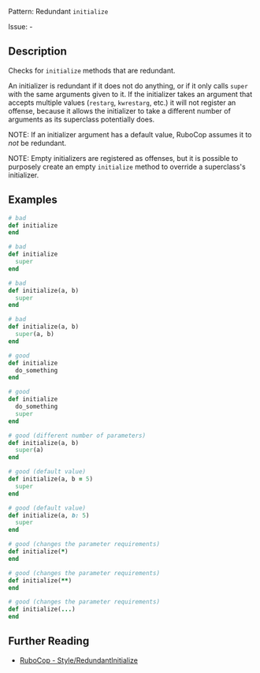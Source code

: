 Pattern: Redundant `initialize`

Issue: -

## Description

Checks for `initialize` methods that are redundant.

An initializer is redundant if it does not do anything, or if it only
calls `super` with the same arguments given to it. If the initializer takes
an argument that accepts multiple values (`restarg`, `kwrestarg`, etc.) it
will not register an offense, because it allows the initializer to take a different
number of arguments as its superclass potentially does.

NOTE: If an initializer argument has a default value, RuboCop assumes it
to *not* be redundant.

NOTE: Empty initializers are registered as offenses, but it is possible
to purposely create an empty `initialize` method to override a superclass's
initializer.

## Examples

```ruby
# bad
def initialize
end

# bad
def initialize
  super
end

# bad
def initialize(a, b)
  super
end

# bad
def initialize(a, b)
  super(a, b)
end

# good
def initialize
  do_something
end

# good
def initialize
  do_something
  super
end

# good (different number of parameters)
def initialize(a, b)
  super(a)
end

# good (default value)
def initialize(a, b = 5)
  super
end

# good (default value)
def initialize(a, b: 5)
  super
end

# good (changes the parameter requirements)
def initialize(*)
end

# good (changes the parameter requirements)
def initialize(**)
end

# good (changes the parameter requirements)
def initialize(...)
end
```

## Further Reading

* [RuboCop - Style/RedundantInitialize](https://docs.rubocop.org/rubocop/cops_style.html#styleredundantinitialize)
